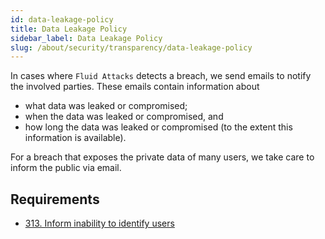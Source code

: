```yaml
---
id: data-leakage-policy
title: Data Leakage Policy
sidebar_label: Data Leakage Policy
slug: /about/security/transparency/data-leakage-policy
---
```


In cases where `Fluid Attacks` detects a breach,
we send emails to notify the involved parties.
These emails contain information about

- what data was leaked or compromised;
- when the data was leaked or compromised, and
- how long the data was leaked or compromised
  (to the extent this information is available).

For a breach that exposes the private data of many users,
we take care to inform the public
via email.

## Requirements

- [313. Inform inability to identify users](/criteria/requirements/313)
